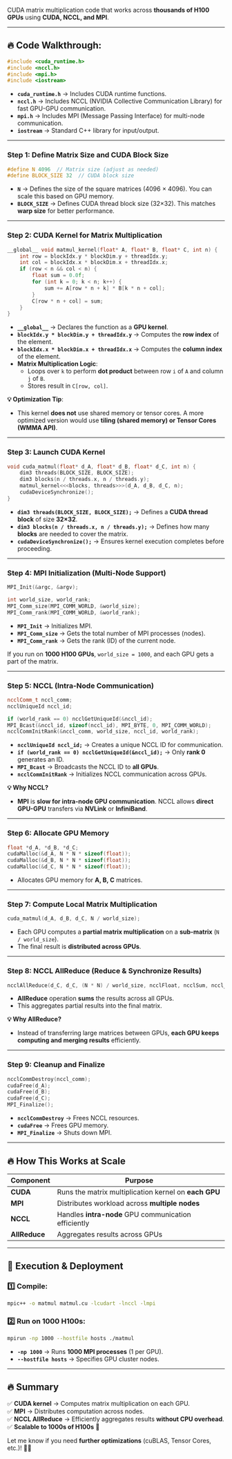 CUDA matrix multiplication code that works across **thousands of H100 GPUs** using **CUDA, NCCL, and MPI**.  

---

## **🔥 Code Walkthrough:**
```cpp
#include <cuda_runtime.h>
#include <nccl.h>
#include <mpi.h>
#include <iostream>
```
- **`cuda_runtime.h`** → Includes CUDA runtime functions.
- **`nccl.h`** → Includes NCCL (NVIDIA Collective Communication Library) for fast GPU-GPU communication.
- **`mpi.h`** → Includes MPI (Message Passing Interface) for multi-node communication.
- **`iostream`** → Standard C++ library for input/output.

---

### **Step 1: Define Matrix Size and CUDA Block Size**
```cpp
#define N 4096  // Matrix size (adjust as needed)
#define BLOCK_SIZE 32  // CUDA block size
```
- **`N`** → Defines the size of the square matrices (4096 × 4096). You can scale this based on GPU memory.
- **`BLOCK_SIZE`** → Defines CUDA thread block size (32×32). This matches **warp size** for better performance.

---

### **Step 2: CUDA Kernel for Matrix Multiplication**
```cpp
__global__ void matmul_kernel(float* A, float* B, float* C, int n) {
    int row = blockIdx.y * blockDim.y + threadIdx.y;
    int col = blockIdx.x * blockDim.x + threadIdx.x;
    if (row < n && col < n) {
        float sum = 0.0f;
        for (int k = 0; k < n; k++) {
            sum += A[row * n + k] * B[k * n + col];
        }
        C[row * n + col] = sum;
    }
}
```
- **`__global__`** → Declares the function as a **GPU kernel**.
- **`blockIdx.y * blockDim.y + threadIdx.y`** → Computes the **row index** of the element.
- **`blockIdx.x * blockDim.x + threadIdx.x`** → Computes the **column index** of the element.
- **Matrix Multiplication Logic**:
  - Loops over `k` to perform **dot product** between row `i` of `A` and column `j` of `B`.
  - Stores result in `C[row, col]`.

**💡 Optimization Tip**:  
- This kernel **does not** use shared memory or tensor cores. A more optimized version would use **tiling (shared memory) or Tensor Cores (WMMA API)**.

---

### **Step 3: Launch CUDA Kernel**
```cpp
void cuda_matmul(float* d_A, float* d_B, float* d_C, int n) {
    dim3 threads(BLOCK_SIZE, BLOCK_SIZE);
    dim3 blocks(n / threads.x, n / threads.y);
    matmul_kernel<<<blocks, threads>>>(d_A, d_B, d_C, n);
    cudaDeviceSynchronize();
}
```
- **`dim3 threads(BLOCK_SIZE, BLOCK_SIZE);`** → Defines a **CUDA thread block** of size **32×32**.
- **`dim3 blocks(n / threads.x, n / threads.y);`** → Defines how many **blocks** are needed to cover the matrix.
- **`cudaDeviceSynchronize();`** → Ensures kernel execution completes before proceeding.

---

### **Step 4: MPI Initialization (Multi-Node Support)**
```cpp
MPI_Init(&argc, &argv);

int world_size, world_rank;
MPI_Comm_size(MPI_COMM_WORLD, &world_size);
MPI_Comm_rank(MPI_COMM_WORLD, &world_rank);
```
- **`MPI_Init`** → Initializes MPI.
- **`MPI_Comm_size`** → Gets the total number of MPI processes (nodes).
- **`MPI_Comm_rank`** → Gets the rank (ID) of the current node.

If you run on **1000 H100 GPUs**, `world_size = 1000`, and each GPU gets a part of the matrix.

---

### **Step 5: NCCL (Intra-Node Communication)**
```cpp
ncclComm_t nccl_comm;
ncclUniqueId nccl_id;

if (world_rank == 0) ncclGetUniqueId(&nccl_id);
MPI_Bcast(&nccl_id, sizeof(nccl_id), MPI_BYTE, 0, MPI_COMM_WORLD);
ncclCommInitRank(&nccl_comm, world_size, nccl_id, world_rank);
```
- **`ncclUniqueId nccl_id;`** → Creates a unique NCCL ID for communication.
- **`if (world_rank == 0) ncclGetUniqueId(&nccl_id);`** → Only **rank 0** generates an ID.
- **`MPI_Bcast`** → Broadcasts the NCCL ID to **all GPUs**.
- **`ncclCommInitRank`** → Initializes NCCL communication across GPUs.

**💡 Why NCCL?**  
- **MPI** is **slow for intra-node GPU communication**. NCCL allows **direct GPU-GPU** transfers via **NVLink** or **InfiniBand**.

---

### **Step 6: Allocate GPU Memory**
```cpp
float *d_A, *d_B, *d_C;
cudaMalloc(&d_A, N * N * sizeof(float));
cudaMalloc(&d_B, N * N * sizeof(float));
cudaMalloc(&d_C, N * N * sizeof(float));
```
- Allocates GPU memory for **A, B, C** matrices.

---

### **Step 7: Compute Local Matrix Multiplication**
```cpp
cuda_matmul(d_A, d_B, d_C, N / world_size);
```
- Each GPU computes a **partial matrix multiplication** on a **sub-matrix** (`N / world_size`).
- The final result is **distributed across GPUs**.

---

### **Step 8: NCCL AllReduce (Reduce & Synchronize Results)**
```cpp
ncclAllReduce(d_C, d_C, (N * N) / world_size, ncclFloat, ncclSum, nccl_comm, cudaStreamDefault);
```
- **AllReduce** operation **sums** the results across all GPUs.
- This aggregates partial results into the final matrix.

**💡 Why AllReduce?**  
- Instead of transferring large matrices between GPUs, **each GPU keeps computing and merging results** efficiently.

---

### **Step 9: Cleanup and Finalize**
```cpp
ncclCommDestroy(nccl_comm);
cudaFree(d_A);
cudaFree(d_B);
cudaFree(d_C);
MPI_Finalize();
```
- **`ncclCommDestroy`** → Frees NCCL resources.
- **`cudaFree`** → Frees GPU memory.
- **`MPI_Finalize`** → Shuts down MPI.

---

## **🔥 How This Works at Scale**
| Component | Purpose |
|-----------|---------|
| **CUDA**  | Runs the matrix multiplication kernel on **each GPU** |
| **MPI**   | Distributes workload across **multiple nodes** |
| **NCCL**  | Handles **intra-node** GPU communication efficiently |
| **AllReduce** | Aggregates results across GPUs |

---

## **🚀 Execution & Deployment**
### **1️⃣ Compile:**
```bash
mpic++ -o matmul matmul.cu -lcudart -lnccl -lmpi
```
### **2️⃣ Run on 1000 H100s:**
```bash
mpirun -np 1000 --hostfile hosts ./matmul
```
- **`-np 1000`** → Runs **1000 MPI processes** (1 per GPU).
- **`--hostfile hosts`** → Specifies GPU cluster nodes.

---

## **🔥 Summary**
✅ **CUDA kernel** → Computes matrix multiplication on each GPU.  
✅ **MPI** → Distributes computation across nodes.  
✅ **NCCL AllReduce** → Efficiently aggregates results **without CPU overhead**.  
✅ **Scalable to 1000s of H100s** 🚀  

Let me know if you need **further optimizations** (cuBLAS, Tensor Cores, etc.)! 🚀🔥
